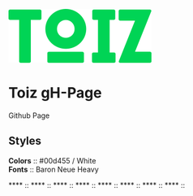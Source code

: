 ![logo](img/logoP.png)
# Toiz gH-Page
Github Page





## Styles

**Colors** :: #00d455  / White  
**Fonts** :: Baron Neue  Heavy  

**** ::
**** ::
**** ::
**** ::
**** ::
**** ::
**** ::
**** ::

